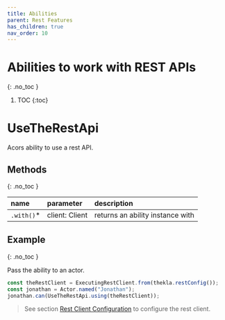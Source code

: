 ```yaml
---
title: Abilities
parent: Rest Features
has_children: true
nav_order: 10
---
```


# Abilities to work with REST APIs
{: .no_toc }

1. TOC
{:toc}

# UseTheRestApi

Acors ability to use a rest API.

## Methods
{: .no_toc }

| name        | parameter                 | description                                     |
| :---        | :---                      | :---                                            |
| `.with()`* | client: Client | returns an ability instance with                |

## Example
{: .no_toc }

Pass the ability to an actor.

```typescript
const theRestClient = ExecutingRestClient.from(thekla.restConfig());
const jonathan = Actor.named("Jonathan");
jonathan.can(UseTheRestApi.using(theRestClient));
```

> See section [Rest Client Configuration](../configuration/REST_CLIENT_CONFIG.md) to configure the rest client.